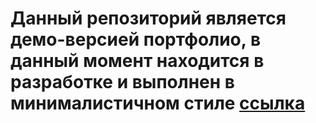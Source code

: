 # Данный репозиторий является демо-версией портфолио, в данный момент находится в разработке и выполнен в минималистичном стиле [ссылка](https://alexkucepalov.github.io/photographer-s-portfolio/index.html)
